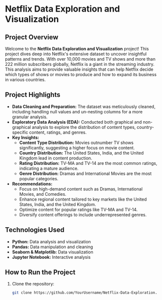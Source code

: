 # Netflix Data Exploration and Visualization

## Project Overview

Welcome to the **Netflix Data Exploration and Visualization** project! This project dives deep into Netflix's extensive dataset to uncover insightful patterns and trends. With over 10,000 movies and TV shows and more than 222 million subscribers globally, Netflix is a giant in the streaming industry. This analysis aims to provide valuable insights that can help Netflix decide which types of shows or movies to produce and how to expand its business in various countries.

## Project Highlights

- **Data Cleaning and Preparation:** The dataset was meticulously cleaned, including handling null values and un-nesting columns for a more granular analysis.
- **Exploratory Data Analysis (EDA):** Conducted both graphical and non-graphical analysis to explore the distribution of content types, country-specific content, ratings, and genres.
- **Key Insights:**
  - **Content Type Distribution:** Movies outnumber TV shows significantly, suggesting a higher focus on movie content.
  - **Country Distribution:** The United States, India, and the United Kingdom lead in content production.
  - **Rating Distribution:** TV-MA and TV-14 are the most common ratings, indicating a mature audience.
  - **Genre Distribution:** Dramas and International Movies are the most popular categories.
- **Recommendations:**
  - Focus on high-demand content such as Dramas, International Movies, and Comedies.
  - Enhance regional content tailored to key markets like the United States, India, and the United Kingdom.
  - Optimize content for popular ratings like TV-MA and TV-14.
  - Diversify content offerings to include underrepresented genres.

## Technologies Used

- **Python:** Data analysis and visualization
- **Pandas:** Data manipulation and cleaning
- **Seaborn & Matplotlib:** Data visualization
- **Jupyter Notebook:** Interactive analysis

## How to Run the Project

1. Clone the repository:
   ```bash
   git clone https://github.com/YourUsername/Netflix-Data-Exploration.git


